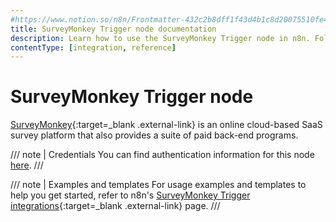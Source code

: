 ```yaml
---
#https://www.notion.so/n8n/Frontmatter-432c2b8dff1f43d4b1c8d20075510fe4
title: SurveyMonkey Trigger node documentation
description: Learn how to use the SurveyMonkey Trigger node in n8n. Follow technical documentation to integrate SurveyMonkey Trigger node into your workflows.
contentType: [integration, reference]
---
```


# SurveyMonkey Trigger node

[SurveyMonkey](https://www.surveymonkey.com/){:target=_blank .external-link} is an online cloud-based SaaS survey platform that also provides a suite of paid back-end programs.

/// note | Credentials
You can find authentication information for this node [here](/integrations/builtin/credentials/surveymonkey/).
///

///  note  | Examples and templates
For usage examples and templates to help you get started, refer to n8n's [SurveyMonkey Trigger integrations](https://n8n.io/integrations/surveymonkey-trigger/){:target=_blank .external-link} page.
///
